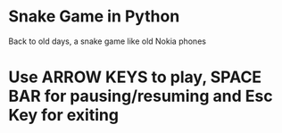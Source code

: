 # Snake Game in Python
Back to old days, a snake game like old Nokia phones
<h1>Use ARROW KEYS to play, SPACE BAR for pausing/resuming and Esc Key for exiting</h1>
